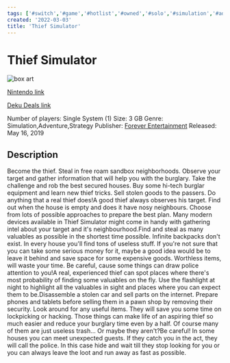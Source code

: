 ```yaml
---
tags: ['#switch','#game','#hotlist','#owned','#solo','#simulation','#adventure','#strategy']
created: '2022-03-03'
title: 'Thief Simulator'
---
```

# Thief Simulator

![box art](https://assets.nintendo.com/image/upload/c_fill,f_auto,q_auto,w_1200/v1/ncom/en_US/games/switch/t/thief-simulator-switch/hero)

[Nintendo link](https://www.nintendo.com/store/products/thief-simulator-switch/)

[Deku Deals link](https://www.dekudeals.com/items/thief-simulator)

Number of players: Single System (1)
Size: 3 GB
Genre: Simulation,Adventure,Strategy
Publisher: [Forever Entertainment](https://www.dekudeals.com/games?include[collection]=true&filter[publisher]=Forever+Entertainment)
Released: May 16, 2019

## Description

Become the thief. Steal in free roam sandbox neighborhoods. Observe your target and gather information that will help you with the burglary. Take the challenge and rob the best secured houses. Buy some hi-tech burglar equipment and learn new thief tricks. Sell stolen goods to the passers. Do anything that a real thief does!A good thief always observes his target. Find out when the house is empty and does it have nosy neighbours. Choose from lots of possible approaches to prepare the best plan. Many modern devices available in Thief Simulator might come in handy with gathering intel about your target and it's neighbourhood.Find and steal as many valuables as possible in the shortest time possible. Infinite backpacks don't exist. In every house you'll find tons of useless stuff. If you're not sure that you can take some serious money for it, maybe a good idea would be to leave it behind and save space for some expensive goods. Worthless items, will waste your time. Be careful, cause some things can draw police attention to you!A real, experienced thief can spot places where there's most probability of finding some valuables on the fly. Use the flashlight at night to highlight all the valuables in sight and places where you can expect them to be.Disassemble a stolen car and sell parts on the internet. Prepare phones and tablets before selling them in a pawn shop by removing their security. Look around for any useful items. They will save you some time on lockpicking or hacking. Those things can make life of an aspiring thief so much easier and reduce your burglary time even by a half. Of course many of them are just useless trash... Or maybe they aren't?Be careful! In some houses you can meet unexpected guests. If they catch you in the act, they will call the police. In this case hide and wait till they stop looking for you or you can always leave the loot and run away as fast as possible.
